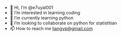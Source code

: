 - 👋 Hi, I’m @e7uyal001
- 👀 I’m interested in learning coding
- 🌱 I’m currently learning python
- 💞️ I’m looking to collaborate on python for statistitian
- 📫 How to reach me liangyp@gmail.com

<!---
e7uyal001/e7uyal001 is a ✨ special ✨ repository because its `README.md` (this file) appears on your GitHub profile.
You can click the Preview link to take a look at your changes.
--->
